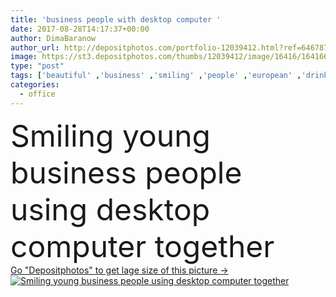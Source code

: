 ```yaml
---
title: 'business people with desktop computer '
date: 2017-08-28T14:17:37+00:00
author: DimaBaranow
author_url: http://depositphotos.com/portfolio-12039412.html?ref=64678756
image: https://st3.depositphotos.com/thumbs/12039412/image/16416/164166808/api_thumb_450.jpg?forcejpeg=true
type: "post"
tags: ['beautiful' ,'business' ,'smiling' ,'people' ,'european' ,'drink' ,'Men' ,'office' ,'electronic' ,'work' ,'pointing' ,'together' ,'indoors' ,'using' ,'attractive' ,'handsome' ,'gadget' ,'teamwork' ,'workspace' ,'businessmen' ,'backlit' ,'colleagues' ,'coworkers' ,'businesswomen' ,'professional occupation' ,'caucasian women' ,'Young Adults' ,'african american' ,'desktop computer' ,'Multiethnic Group' ,'black man' ,'coffee to go' ,'digital device' ,'Caucasian Man' ,'paper cups' ]
categories: 
  - office
---
```

<div aling="center">
            <font size="60"> Smiling young business people using desktop computer together</font>   
</div>
<div>
    <a href='https://depositphotos.com/164166808/stock-photo-business-people-with-desktop-computer.html?ref=64678756' target=_blank > Go "Depositphotos" to get lage size of this picture ->
        <img href='https://depositphotos.com/164166808/stock-photo-business-people-with-desktop-computer.html?ref=64678756' src='https://st3.depositphotos.com/12039412/16416/i/950/depositphotos_164166808-stock-photo-business-people-with-desktop-computer.jpg?forcejpeg=true' alt='Smiling young business people using desktop computer together' >
    </a>
</div>
